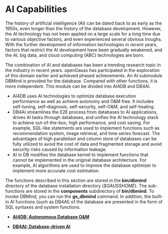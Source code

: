 # AI Capabilities<a name="EN-US_TOPIC_0000001105235306"></a>

The history of artificial intelligence \(AI\) can be dated back to as early as the 1950s, even longer than the history of the database development. However, the AI technology has not been applied on a large scale for a long time due to various objective factors, and even experienced several obvious troughs. With the further development of information technologies in recent years, factors that restrict the AI development have been gradually weakened, and the AI, big data, and cloud computing \(ABC\) technologies are born.

The combination of AI and databases has been a trending research topic in the industry in recent years. openGauss has participated in the exploration of this domain earlier and achieved phased achievements. An AI submodule DBMind is provided for the database. Compared with other functions, it is more independent. This module can be divided into AI4DB and DB4AI.

-   AI4DB uses AI technologies to optimize database execution performance as well as achieve autonomy and O&M free. It includes self-tuning, self-diagnosis, self-security, self-O&M, and self-healing.
-   DB4AI streamlines the E2E process from databases to AI applications, drives AI tasks through databases, and unifies the AI technology stack to achieve out-of-the-box, high performance, and cost saving. For example, SQL-like statements are used to implement functions such as recommendation system, image retrieval, and time series forecast. The advantages of high parallelism and column store of databases can be fully utilized to avoid the cost of data and fragmented storage and avoid security risks caused by information leakage.
-   AI in DB modifies the database kernel to implement functions that cannot be implemented in the original database architecture. For example, AI algorithms are used to improve the database optimizer to implement more accurate cost estimation.

The functions described in this section are stored in the **bin/dbmind** directory of the database installation directory \(*$GAUSSHOME*\). The sub-functions are stored in the **components** subdirectory of **bin/dbmind**. To invoke DBMind, you can run the **gs\_dbmind** command. In addition, the built-in AI functions (such as DB4AI) of the database are presented in the form of SQL syntaxes and system functions.

-   **[AI4DB: Autonomous Database O&M](ai4db-autonomous-database-o-m.md)**  

-   **[DB4AI: Database-driven AI](db4ai-database-driven-ai.md)**  
